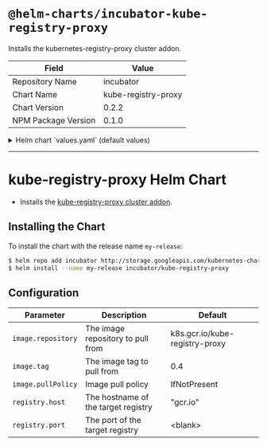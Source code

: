# `@helm-charts/incubator-kube-registry-proxy`

Installs the kubernetes-registry-proxy cluster addon.

| Field               | Value               |
| ------------------- | ------------------- |
| Repository Name     | incubator           |
| Chart Name          | kube-registry-proxy |
| Chart Version       | 0.2.2               |
| NPM Package Version | 0.1.0               |

<details>

<summary>Helm chart `values.yaml` (default values)</summary>

```yaml
image:
  repository: k8s.gcr.io/kube-registry-proxy
  tag: 0.4
  pullPolicy: IfNotPresent

registry:
  host: 'gcr.io'
  port: ''
```

</details>

---

# kube-registry-proxy Helm Chart

- Installs the [kube-registry-proxy cluster addon](https://github.com/kubernetes/kubernetes/tree/master/cluster/addons/registry).

## Installing the Chart

To install the chart with the release name `my-release`:

```bash
$ helm repo add incubator http://storage.googleapis.com/kubernetes-charts-incubator
$ helm install --name my-release incubator/kube-registry-proxy
```

## Configuration

| Parameter          | Description                         | Default                        |
| ------------------ | ----------------------------------- | ------------------------------ |
| `image.repository` | The image repository to pull from   | k8s.gcr.io/kube-registry-proxy |
| `image.tag`        | The image tag to pull from          | 0.4                            |
| `image.pullPolicy` | Image pull policy                   | IfNotPresent                   |
| `registry.host`    | The hostname of the target registry | "gcr.io"                       |
| `registry.port`    | The port of the target registry     | \<blank>                       |
